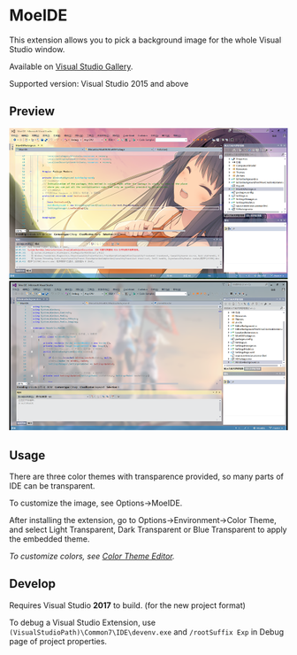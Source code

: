 # MoeIDE

This extension allows you to pick a background image for the whole Visual Studio window.

Available on [Visual Studio Gallery](https://marketplace.visualstudio.com/items?itemName=vs-publisher-593793.MoeIDE).

Supported version: Visual Studio 2015 and above
## Preview

![Preview1](MoeIDE/Resources/preview.png)
![Preview2](MoeIDE/Resources/preview2.png)

## Usage

There are three color themes with transparence provided, so many parts of IDE can be transparent.

To customize the image, see Options->MoeIDE.

After installing the extension, go to Options->Environment->Color Theme, and select Light Transparent, Dark Transparent or Blue Transparent to apply the embedded theme.

*To customize colors, see [Color Theme Editor](https://marketplace.visualstudio.com/items?itemName=VisualStudioPlatformTeam.VisualStudio2017ColorThemeEditor).*

## Develop

Requires Visual Studio **2017** to build. (for the new project format)

To debug a Visual Studio Extension, use `(VisualStudioPath)\Common7\IDE\devenv.exe` and `/rootSuffix Exp` in Debug page of project properties.

